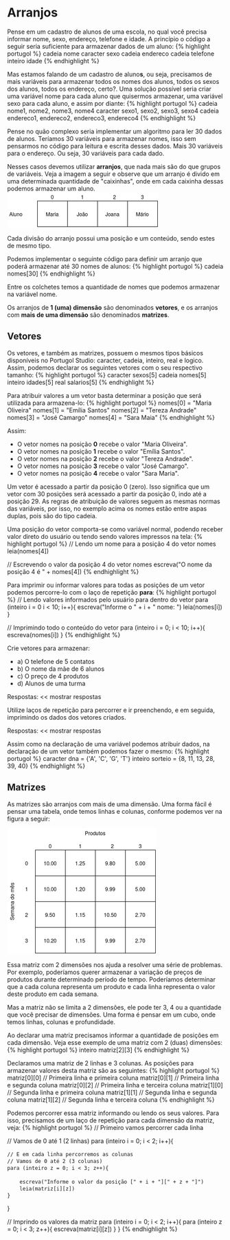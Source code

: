 # Arranjos
Pense em um cadastro de alunos de uma escola, no qual você precisa informar nome, sexo, endereço, telefone e idade. A princípio o código a seguir seria suficiente para armazenar dados de um aluno:
{% highlight portugol %}
cadeia nome
caracter sexo
cadeia endereco
cadeia telefone
inteiro idade
{% endhighlight %}

Mas estamos falando de um cadastro de aluno**s**, ou seja, precisamos de mais variáveis para armazenar todos os nomes dos alunos, todos os sexos dos alunos, todos os endereço, certo?. Uma solução possível seria criar uma variável nome para cada aluno que quisermos armazenar, uma variável sexo para cada aluno, e assim por diante:
{% highlight portugol %}
cadeia nome1, nome2, nome3, nome4
caracter sexo1, sexo2, sexo3, sexo4
cadeia endereco1, endereco2, endereco3, endereco4
{% endhighlight %}

Pense no quão complexo seria implementar um algoritmo para ler 30 dados de alunos. Teríamos 30 variáveis para armazenar nomes, isso sem pensarmos no código para leitura e escrita desses dados. Mais 30 variáveis para o endereço. Ou seja, 30 variáveis para cada dado.

Nesses casos devemos utilizar **arranjos**, que nada mais são do que grupos de variáveis. Veja a imagem a seguir e observe que um arranjo é divido em uma determinada quantidade de "caixinhas", onde em cada caixinha dessas podemos armazenar um aluno.
![](assets/images/vetores.png)

<div class="message-warning">Cada divisão do arranjo possui uma posição e um conteúdo, sendo estes de mesmo tipo.</div>

Podemos implementar o seguinte código para definir um arranjo que poderá armazenar até 30 nomes de alunos:
{% highlight portugol %}
cadeia nomes[30]
{% endhighlight %}

Entre os colchetes temos a quantidade de nomes que podemos armazenar na variável nome.

Os arranjos de **1 (uma) dimensão** são denominados **vetores**, e os arranjos com **mais de uma dimensão** são denominados **matrizes**.


## Vetores
Os vetores, e também as matrizes, possuem o mesmos tipos básicos disponíveis no Portugol Studio: caracter, cadeia, inteiro, real e logico. Assim, podemos declarar os seguintes vetores com o seu respectivo tamanho:
{% highlight portugol %}
caracter    sexos[5]
cadeia      nomes[5]
inteiro     idades[5]
real        salarios[5]
{% endhighlight %}

Para atribuir valores a um vetor basta determinar a posição que será utilizada para armazena-lo:
{% highlight portugol %}
nomes[0] = "Maria Oliveira"
nomes[1] = "Emília Santos"
nomes[2] = "Tereza Andrade"
nomes[3] = "José Camargo" 
nomes[4] = "Sara Maia"
{% endhighlight %}

Assim:
* O vetor nomes na posição **0** recebe o valor "Maria Oliveira".
* O vetor nomes na posição **1** recebe o valor "Emília Santos".
* O vetor nomes na posição **2** recebe o valor "Tereza Andrade".
* O vetor nomes na posição **3** recebe o valor "José Camargo".
* O vetor nomes na posição **4** recebe o valor "Sara Maria".

<div class="message-danger">Um vetor é acessado a partir da posição 0 (zero). Isso significa que um vetor com 30 posições será acessado a partir da posição 0, indo até a posição 29. As regras de atribuição de valores seguem as mesmas normas das variáveis, por isso, no exemplo acima os nomes estão entre aspas duplas, pois são do tipo cadeia.</div>

Uma posição do vetor comporta-se como variável normal, podendo receber valor direto do usuário ou tendo sendo valores impressos na tela:
{% highlight portugol %}
// Lendo um nome para a posição 4 do vetor nomes
leia(nomes[4])

// Escrevendo o valor da posição 4 do vetor nomes
escreva("O nome da posição 4 é " + nomes[4])
{% endhighlight %}

Para imprimir ou informar valores para todas as posições de um vetor podemos percorre-lo com o laço de repetição **para**:
{% highlight portugol %}
// Lendo valores informados pelo usuário para dentro do vetor
para (inteiro i = 0 i < 10; i++){
    escreva("Informe o " + i + " nome: ")
    leia(nomes[i])
}

// Imprimindo todo o conteúdo do vetor
para (inteiro i = 0; i < 10; i++){
    escreva(nomes[i])
}
{% endhighlight %}

Crie vetores para armazenar:
<ul>
    <li>a) O telefone de 5 contatos</li>
    <li>b) O nome da mãe de 6 alunos </li>
    <li>c) O preço de 4 produtos</li>
    <li>d) Alunos de uma turma </li>
</ul>

Respostas: << <a onclick="show('#criar_vetores', this)">mostrar respostas</a>
<ul id="criar_vetores" style="display: none">
<li>a) cadeia telefones[5]</li>
<li>b) cadeia nomes_maes[6]</li>
<li>c) real preco[4]</li>
<li>d) inteiro qtd_alunos[10]</li>
</ul>

Utilize laços de repetição para percorrer e ir preenchendo, e em seguida, imprimindo os dados dos vetores criados.

Respostas: << <a onclick="show('#implementar_vetores', this)">mostrar respostas</a>
<div id="implementar_vetores" style="display: none">
{% highlight portugol %}
// Lendo valores para o vetor telefone[5]
for (inteiro i = 0; i < 5; i++){
    escreva("Informe o " + i + " telefone: ")
    leia(telefones[i])
}

// Escrevendo os valores para o vetor telefones[5]
for (inteiro i = 0; i < 5; i++){
    escreva("Telefone " + i + ": " + telefones[i])
}

// Lendo valores para o vetor nomes_maes[6]
for (inteiro i = 0; i < 6; i++){
    escreva("Informe o " + i + " nome da mãe: ")
    leia(nomes_maes[i])
}

// Escrevendo os valores para o vetor nomes_maes[6]
for (inteiro i = 0; i < 6; i++){
    escreva("Nome da mãe " + i + ": " + nomes_maes[i])
}

// Lendo valores para o vetor precos[4]
for (inteiro i = 0; i < 4; i++){
    escreva("Informe o " + i + " preço: ")
    leia(precos[i])
}

// Escrevendo os valores para o vetor precos[4]
for (inteiro i = 0; i < 4; i++){
    escreva("Preço " + i + ": " + preço[i])
}

// Lendo valores para o vetor qtd_alunos[10]
for (inteiro i = 0; i < 10; i++){
    escreva("Informe a quantidade de alunos da turma " + i)
    leia(qtd_alunos[i])
}

// Escrevendo os valores para o vetor qtd_alunos[10]
for (inteiro i = 0; i < 10; i++){
    escreva("A turma " + i + " têm " + qtd_alunos[i] + " alunos.")
}
{% endhighlight %}
</div>

Assim como na declaração de uma variável podemos atribuir dados, na declaração de um vetor também podemos fazer o mesmo:
{% highlight portugol %}
caracter dna = {'A', 'C', 'G', 'T'}
inteiro sorteio = {8, 11, 13, 28, 39, 40}
{% endhighlight %}


## Matrizes
As matrizes são arranjos com mais de uma dimensão. Uma forma fácil é pensar uma tabela, onde temos linhas e colunas, conforme podemos ver na figura a seguir:

![](assets/images/matrizes.png)

Essa matriz com 2 dimensões nos ajuda a resolver uma série de problemas. Por exemplo, poderíamos querer armazenar a variação de preços de produtos durante determinado período de tempo. Poderíamos determinar que a cada coluna representa um produto e cada linha representa o valor deste produto em cada semana.

Mas a matriz não se limita a 2 dimensões, ele pode ter 3, 4 ou a quantidade que você precisar de dimensões. Uma forma é pensar em um cubo, onde temos linhas, colunas e profundidade.

Ao declarar uma matriz precisamos informar a quantidade de posições em cada dimensão. Veja esse exemplo de uma matriz com 2 (duas) dimensões:
{% highlight portugol %}
inteiro matriz[2][3]
{% endhighlight %}

Declaramos uma matriz de 2 linhas e 3 colunas. As posições para armazenar valores desta matriz são as seguintes:
{% highlight portugol %}
matriz[0][0] // Primeira linha e primeira coluna
matriz[0][1] // Primeira linha e segunda coluna
matriz[0][2] // Primeira linha e terceira coluna
matriz[1][0] // Segunda linha e primeira coluna
matriz[1][1] // Segunda linha e segunda coluna
matriz[1][2] // Segunda linha e terceira coluna
{% endhighlight %}

Podemos percorrer essa matriz informando ou lendo os seus valores. Para isso, precisamos de um laço de repetição para cada dimensão da matriz, veja:
{% highlight portugol %}
// Primeiro vamos percorrer cada linha

// Vamos de 0 até 1 (2 linhas)
para (inteiro i = 0; i < 2; i++){

    // E em cada linha percorremos as colunas
    // Vamos de 0 até 2 (3 colunas)
    para (inteiro z = 0; i < 3; z++){
        
        escreva("Informe o valor da posição [" + i + "][" + z + "]")
        leia(matriz[i][z])
    }
}

// Imprindo os valores da matriz
para (inteiro i = 0; i < 2; i++){
    para (inteiro z = 0; i < 3; z++){
        escreva(matriz[i][z])
    }
}
{% endhighlight %}

<script src="assets/js/script.js"></script>
